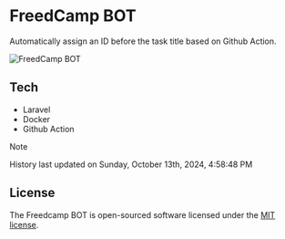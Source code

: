 # FreedCamp BOT

Automatically assign an ID before the task title based on Github Action.

![FreedCamp BOT](https://repository-images.githubusercontent.com/737932867/7d34798b-2680-471c-b089-a78a718d3d6a)

## Tech

- Laravel
- Docker
- Github Action

> [!NOTE]  
> History last updated on Sunday, October 13th, 2024, 4:58:48 PM

## License

The Freedcamp BOT is open-sourced software licensed under the [MIT license](https://opensource.org/licenses/MIT).
